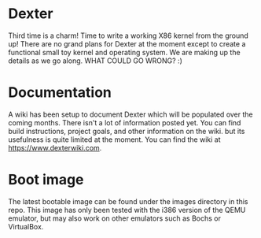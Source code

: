 # Dexter
Third time is a charm! Time to write a working X86 kernel from the ground up! There are no grand plans for Dexter at the moment except to create a functional small toy kernel and operating system. We are making up the details as we go along. WHAT COULD GO WRONG? :)

# Documentation
A wiki has been setup to document Dexter which will be populated over the coming months. There isn't a lot of information posted yet. You can find build instructions, project goals, and other information on the wiki. but its usefulness is quite limited at the moment. You can find the wiki at https://www.dexterwiki.com.

# Boot image
The latest bootable image can be found under the images directory in this repo. This image has only been tested with the i386 version of the QEMU emulator, but may also work on other emulators such as Bochs or VirtualBox.


